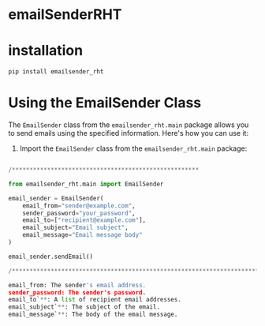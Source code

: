 # emailSenderRHT

# installation
``` pip install emailsender_rht ``` 
# Using the EmailSender Class

The `EmailSender` class from the `emailsender_rht.main` package allows you to send emails using the specified information. Here's how you can use it:

1. Import the `EmailSender` class from the `emailsender_rht.main` package:

```python

/*****************************************************

from emailsender_rht.main import EmailSender

email_sender = EmailSender(
    email_from="sender@example.com",
    sender_password="your_password",
    email_to=["recipient@example.com"],
    email_subject="Email subject",
    email_message="Email message body"
)

email_sender.sendEmail()

/**************************************************************************************/

email_from: The sender's email address.
sender_password: The sender's password.
email_to`**: A list of recipient email addresses.
email_subject`**: The subject of the email.
email_message`**: The body of the email message.

